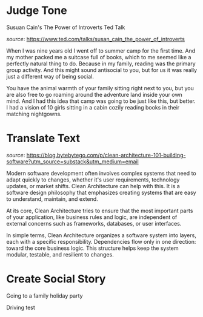 # Judge Tone
Susuan Cain's The Power of Introverts Ted Talk

_source_: https://www.ted.com/talks/susan_cain_the_power_of_introverts

When I was nine years old I went off to summer camp for the first time. And my mother packed me a suitcase full of books, which to me seemed like a perfectly natural thing to do. Because in my family, reading was the primary group activity. And this might sound antisocial to you, but for us it was really just a different way of being social.

You have the animal warmth of your family sitting right next to you, but you are also free to go roaming around the adventure land inside your own mind. And I had this idea that camp was going to be just like this, but better. I had a vision of 10 girls sitting in a cabin cozily reading books in their matching nightgowns.

# Translate Text
_source_: https://blog.bytebytego.com/p/clean-architecture-101-building-software?utm_source=substack&utm_medium=email

Modern software development often involves complex systems that need to adapt quickly to changes, whether it's user requirements, technology updates, or market shifts. Clean Architecture can help with this. It is a software design philosophy that emphasizes creating systems that are easy to understand, maintain, and extend. 

At its core, Clean Architecture tries to ensure that the most important parts of your application, like business rules and logic, are independent of external concerns such as frameworks, databases, or user interfaces. 

In simple terms, Clean Architecture organizes a software system into layers, each with a specific responsibility. Dependencies flow only in one direction: toward the core business logic. This structure helps keep the system modular, testable, and resilient to changes.

# Create Social Story
Going to a family holiday party

Driving test